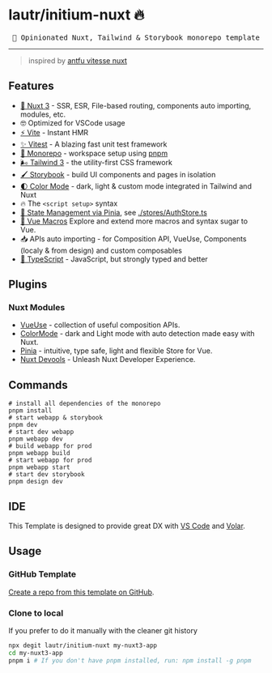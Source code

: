 #  lautr/initium-nuxt 🔥

<pre align="center">
🚀 Opinionated Nuxt, Tailwind & Storybook monorepo template
</pre>
<hr />

> inspired by [antfu vitesse nuxt](https://github.com/antfu/vitesse-nuxt3)

## Features
- [💚 Nuxt 3](https://v3.nuxtjs.org) - SSR, ESR, File-based routing, components auto importing, modules, etc.
- 🤓 Optimized for VSCode usage
- [⚡️ Vite](https://vitejs.dev/) - Instant HMR
- [✨ Vitest](https://vitest.dev/guide/) - A blazing fast unit test framework 
- [🚝 Monorepo](https://pnpm.io/workspaces) - workspace setup using [pnpm](https://pnpm.io/)
- [🌬️ Tailwind 3](https://tailwindcss.com/) - the utility-first CSS framework
- [🖌️ Storybook](https://storybook.js.org/) - build UI components and pages in isolation
- [🌓 Color Mode](https://github.com/nuxt-community/color-mode-module) - dark, light & custom mode integrated in Tailwind and Nuxt
- 🔥 The `<script setup>` syntax
- [🍍 State Management via Pinia](https://pinia.esm.dev), see [./stores/AuthStore.ts](./stores/AuthStore.ts)
- [🧹 Vue Macros](https://vue-macros.sxzz.moe/) Explore and extend more macros and syntax sugar to Vue.
- 📥 APIs auto importing - for Composition API, VueUse, Components (localy & from design) and custom composables
- [🦾 TypeScript](https://www.typescriptlang.org/) - JavaScript, but strongly typed and better

## Plugins

### Nuxt Modules

- [VueUse](https://github.com/vueuse/vueuse) - collection of useful composition APIs.
- [ColorMode](https://github.com/nuxt-community/color-mode-module) - dark and Light mode with auto detection made easy with Nuxt.
- [Pinia](https://pinia.esm.dev/) - intuitive, type safe, light and flexible Store for Vue.
- [Nuxt Devools](https://devtools.nuxtjs.org/) - Unleash Nuxt Developer Experience.

## Commands
```
# install all dependencies of the monorepo
pnpm install
# start webapp & storybook
pnpm dev
# start dev webapp
pnpm webapp dev
# build webapp for prod
pnpm webapp build
# start webapp for prod
pnpm webapp start
# start dev storybook
pnpm design dev
```

## IDE

This Template is designed to provide great DX with [VS Code](https://code.visualstudio.com/) and [Volar](https://github.com/johnsoncodehk/volar).

## Usage

### GitHub Template

[Create a repo from this template on GitHub](https://github.com/lautr/initium-nuxt/generate).

### Clone to local

If you prefer to do it manually with the cleaner git history

```bash
npx degit lautr/initium-nuxt my-nuxt3-app
cd my-nuxt3-app
pnpm i # If you don't have pnpm installed, run: npm install -g pnpm
```
